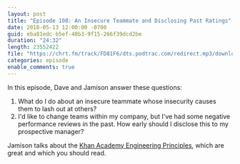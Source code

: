 ```yaml
---
layout: post
title: "Episode 108: An Insecure Teammate and Disclosing Past Ratings"
date: 2018-05-13 12:00:00 -0700
guid: eba81edc-b5ef-40b3-9f15-266f39dcd2be
duration: "24:32"
length: 23552422
file: "https://chrt.fm/track/FD81F6/dts.podtrac.com/redirect.mp3/download.softskills.audio/sse-108.mp3"
categories: episode
enable_comments: true
---
```


In this episode, Dave and Jamison answer these questions:

1. What do I do about an insecure teammate whose insecurity causes them to lash out at others?
2. I'd like to change teams within my company, but I've had some negative performance reviews in the past. How early should I disclose this to my prospective manager?

Jamison talks about the [Khan Academy Engineering Principles](https://docs.google.com/document/d/1PW4NYn9pYNam2EuGEsTN9pTgwTfFnT_R9OZLJJICWQU/edit#heading=h.wksczgmzufvp), which are great and which you should read.

